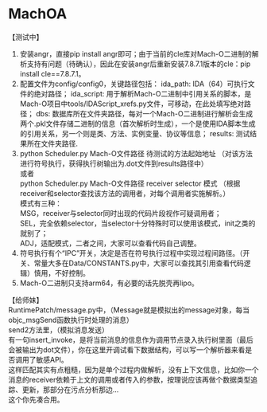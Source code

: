 # MachOA

【测试中】
1. 安装angr，直接pip install angr即可；由于当前的cle库对Mach-O二进制的解析支持有问题（待确认），因此在安装angr后重新安装7.8.7.1版本的cle：pip install cle==7.8.7.1。
2. 配置文件为config/config0，关键路径包括：
    ida_path: IDA（64）可执行文件的绝对路径；
    ida_script: 用于解析Mach-O二进制中引用关系的脚本，是Mach-O项目中tools/IDAScript_xrefs.py文件，可移动，在此处填写绝对路径；
    dbs: 数据库所在文件夹路径，每对一个Mach-O二进制进行解析会生成两个.pkl文件存储二进制的信息（首次解析时生成），一个是使用IDA脚本生成的引用关系，另一个则是类、方法、实例变量、协议等信息；
    results: 测试结果所在文件夹路径.   
3. python Scheduler.py Mach-O文件路径 待测试的方法起始地址 （对该方法进行符号执行，获得执行树输出为.dot文件到results路径中）     
    或者      
   python Scheduler.py Mach-O文件路径 receiver selector 模式 （根据receiver和selector查找该方法的调用者，对每个调用者实施解析。）   
   模式有三种：   
   MSG，receiver与selector同时出现的代码片段视作可疑调用者；   
   SEL，完全依赖selector，当selector十分特殊时可以使用该模式，init之类的就别了；   
   ADJ，适配模式，二者之间，大家可以查看代码自己调整。  
4. 符号执行有个“IPC”开关，决定是否在符号执行过程中实现过程间路径。（开关、常量大多在Data/CONSTANTS.py中，大家可以查找其引用查看代码逻辑）慎用，不好控制。
5. Mach-O二进制只支持arm64，有必要的话先脱壳再lipo。


【给师妹】   
RuntimePatch/message.py中，（Message就是模拟出的message对象，每当objc_msgSend函数执行时处理的消息）  
send2方法里，（模拟消息发送）   
有一句insert_invoke，是将当前消息的信息作为调用节点录入执行树里面（最后会被输出为dot文件），你在这里开调试看下数据结构，可以写一个解析器来看是否调用了敏感API。   
这样匹配其实有点粗糙，因为是单个过程内做解析，没有上下文信息，比如你一个消息的receiver依赖于上文的调用或者传入的参数，按理说应该再做个数据类型追踪、更新，那部分在污点分析那边...  
这个你先凑合用。    

   
    






